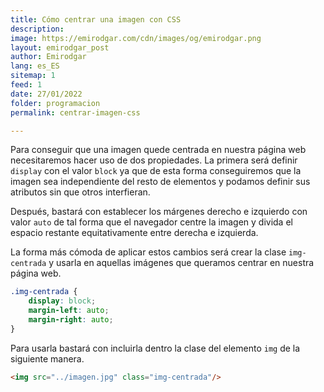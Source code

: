 ```yaml
---
title: Cómo centrar una imagen con CSS
description: 
image: https://emirodgar.com/cdn/images/og/emirodgar.png
layout: emirodgar_post
author: Emirodgar
lang: es_ES
sitemap: 1
feed: 1
date: 27/01/2022
folder: programacion
permalink: centrar-imagen-css

--- 
```


Para conseguir que una imagen quede centrada en nuestra página web necesitaremos hacer uso de dos propiedades. La primera será definir `display` con el valor `block` ya que de esta forma conseguiremos que la imagen sea independiente del resto de elementos y podamos definir sus atributos sin que otros interfieran.

Después, bastará con establecer los márgenes derecho e izquierdo con valor `auto` de tal forma que el navegador centre la imagen y divida el espacio restante equitativamente entre derecha e izquierda.

La forma más cómoda de aplicar estos cambios será crear la clase `img-centrada` y usarla en aquellas imágenes que queramos centrar en nuestra página web.

```css
.img-centrada {
	display: block;
	margin-left: auto;
	margin-right: auto;
}
```

Para usarla bastará con incluirla dentro la clase del elemento `img` de la siguiente manera.

```html
<img src="../imagen.jpg" class="img-centrada"/>
```

<!--stackedit_data:
eyJoaXN0b3J5IjpbNDEzMTI3NTEsMTk2MzA0MDMyMl19
-->